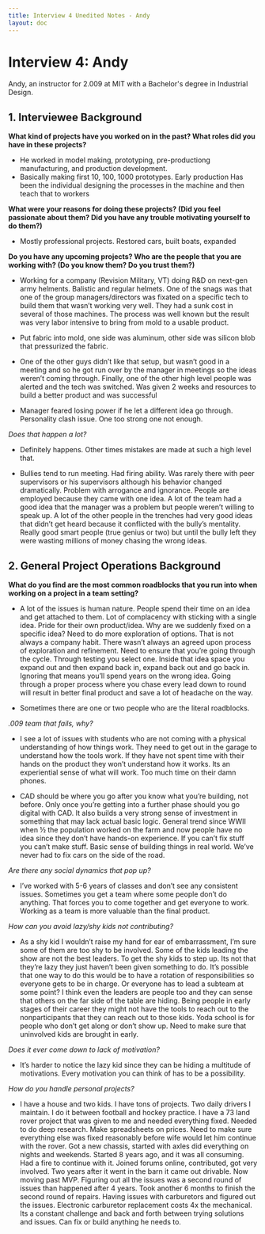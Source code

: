 ```yaml
---
title: Interview 4 Unedited Notes - Andy
layout: doc
---
```


# Interview 4: Andy

Andy, an instructor for 2.009 at MIT with a Bachelor's degree in Industrial Design.

## 1. Interviewee Background

**What kind of projects have you worked on in the past? What roles did you have in these projects?**

- He worked in model making, prototyping, pre-productiong manufacturing, and production development.
- Basically making first 10, 100, 1000 prototypes. Early production Has been the individual designing the processes in the machine and then teach that to workers

**What were your reasons for doing these projects? (Did you feel passionate about them? Did you have any trouble motivating yourself to do them?)**

- Mostly professional projects. Restored cars, built boats, expanded

**Do you have any upcoming projects? Who are the people that you are working with? (Do you know them? Do you trust them?)**

- Working for a company (Revision Military, VT) doing R&D on next-gen army helments. Balistic and regular helmets. One of the snags was that one of the group managers/directors was fixated on a specific tech to build them that wasn’t working very well. They had a sunk cost in several of those machines. The process was well known but the result was very labor intensive to bring from mold to a usable product.

- Put fabric into mold, one side was aluminum, other side was silicon blob that pressurized the fabric.

- One of the other guys didn’t like that setup, but wasn’t good in a meeting and so he got run over by the manager in meetings so the ideas weren’t coming through. Finally, one of the other high level people was alerted and the tech was switched. Was given 2 weeks and resources to build a better product and was successful

- Manager feared losing power if he let a different idea go through. Personality clash issue. One too strong one not enough.

_Does that happen a lot?_

- Definitely happens. Other times mistakes are made at such a high level that.

- Bullies tend to run meeting. Had firing ability. Was rarely there with peer supervisors or his supervisors although his behavior changed dramatically. Problem with arrogance and ignorance. People are employed because they came with one idea. A lot of the team had a good idea that the manager was a problem but people weren’t willing to speak up. A lot of the other people in the trenches had very good ideas that didn’t get heard because it conflicted with the bully’s mentality. Really good smart people (true genius or two) but until the bully left they were wasting millions of money chasing the wrong ideas.

## 2. General Project Operations Background

**What do you find are the most common roadblocks that you run into when working on a project in a team setting?**

- A lot of the issues is human nature. People spend their time on an idea and get attached to them. Lot of complacency with sticking with a single idea. Pride for their own product/idea. Why are we suddenly fixed on a specific idea? Need to do more exploration of options. That is not always a company habit. There wasn’t always an agreed upon process of exploration and refinement. Need to ensure that you’re going through the cycle. Through testing you select one. Inside that idea space you expand out and then expand back in, expand back out and go back in. Ignoring that means you’ll spend years on the wrong idea. Going through a proper process where you chase every lead down to round will result in better final product and save a lot of headache on the way.

- Sometimes there are one or two people who are the literal roadblocks.

_.009 team that fails, why?_

- I see a lot of issues with students who are not coming with a physical understanding of how things work. They need to get out in the garage to understand how the tools work. If they have not spent time with their hands on the product they won’t understand how it works. Its an experiential sense of what will work. Too much time on their damn phones.

- CAD should be where you go after you know what you’re building, not before. Only once you’re getting into a further phase should you go digital with CAD. It also builds a very strong sense of investment in something that may lack actual basic logic. General trend since WWII when ½ the population worked on the farm and now people have no idea since they don’t have hands-on experience. If you can’t fix stuff you can’t make stuff. Basic sense of building things in real world.
  We’ve never had to fix cars on the side of the road.

_Are there any social dynamics that pop up?_

- I’ve worked with 5-6 years of classes and don’t see any consistent issues. Sometimes you get a team where some people don’t do anything. That forces you to come together and get everyone to work. Working as a team is more valuable than the final product.

_How can you avoid lazy/shy kids not contributing?_

- As a shy kid I wouldn’t raise my hand for ear of embarrassment, I’m sure some of them are too shy to be involved. Some of the kids leading the show are not the best leaders. To get the shy kids to step up. Its not that they’re lazy they just haven’t been given something to do. It’s possible that one way to do this would be to have a rotation of responsibilities so everyone gets to be in charge. Or everyone has to lead a subteam at some point? I think even the leaders are people too and they can sense that others on the far side of the table are hiding. Being people in early stages of their career they might not have the tools to reach out to the nonparticipants that they can reach out to those kids. Yoda school is for people who don’t get along or don’t show up. Need to make sure that uninvolved kids are brought in early.

_Does it ever come down to lack of motivation?_

- It’s harder to notice the lazy kid since they can be hiding a multitude of motivations. Every motivation you can think of has to be a possibility.

_How do you handle personal projects?_

- I have a house and two kids. I have tons of projects. Two daily drivers I maintain. I do it between football and hockey practice. I have a 73 land rover project that was given to me and needed everything fixed. Needed to do deep research. Make spreadsheets on prices. Need to make sure everything else was fixed reasonably before wife would let him continue with the rover. Got a new chassis, started with axles did everything on nights and weekends. Started 8 years ago, and it was all consuming. Had a fire to continue with it. Joined forums online, contributed, got very involved. Two years after it went in the barn it came out drivable. Now moving past MVP. Figuring out all the issues was a second round of issues than happened after 4 years. Took another 6 months to finish the second round of repairs. Having issues with carburetors and figured out the issues. Electronic carburetor replacement costs 4x the mechanical. Its a constant challenge and back and forth between trying solutions and issues. Can fix or build anything he needs to.
